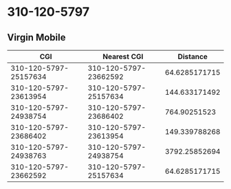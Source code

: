 # 310-120-5797
## Virgin Mobile


| CGI | Nearest CGI | Distance |
|-----|-------------|----------|
| 310-120-5797-25157634 | 310-120-5797-23662592 | 64.6285171715 |
| 310-120-5797-23613954 | 310-120-5797-25157634 | 144.633171492 |
| 310-120-5797-24938754 | 310-120-5797-23686402 | 764.90251523 |
| 310-120-5797-23686402 | 310-120-5797-23613954 | 149.339788268 |
| 310-120-5797-24938763 | 310-120-5797-24938754 | 3792.25852694 |
| 310-120-5797-23662592 | 310-120-5797-25157634 | 64.6285171715 |
